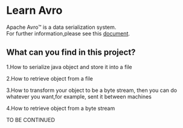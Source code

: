 Learn Avro
===

Apache Avro™ is a data serialization system.  
For further information,please see this [document](http://avro.apache.org/docs/current/).


What can you find in this project?
---

1.How to serialize java object and store it into a file

2.How to retrieve object from a file

3.How to transform your object to be a byte stream, then you can do whatever you want,for example, sent it between machines

4.How to retrieve object from a byte stream


TO BE CONTINUED